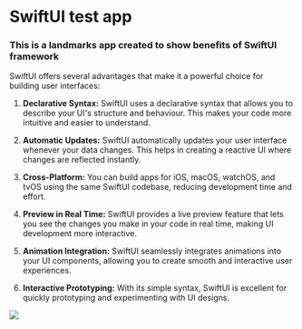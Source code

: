 # SwiftUI test app
### This is a landmarks app created to show benefits of SwiftUI framework

SwiftUI offers several advantages that make it a powerful choice for building user interfaces:

1. **Declarative Syntax:** SwiftUI uses a declarative syntax that allows you to describe your UI's structure and behaviour. This makes your code more intuitive and easier to understand.

2. **Automatic Updates:** SwiftUI automatically updates your user interface whenever your data changes. This helps in creating a reactive UI where changes are reflected instantly.

3. **Cross-Platform:** You can build apps for iOS, macOS, watchOS, and tvOS using the same SwiftUI codebase, reducing development time and effort.

4. **Preview in Real Time:** SwiftUI provides a live preview feature that lets you see the changes you make in your code in real time, making UI development more interactive.

5. **Animation Integration:** SwiftUI seamlessly integrates animations into your UI components, allowing you to create smooth and interactive user experiences.

6. **Interactive Prototyping:** With its simple syntax, SwiftUI is excellent for quickly prototyping and experimenting with UI designs.

![](1_gif.gif)
